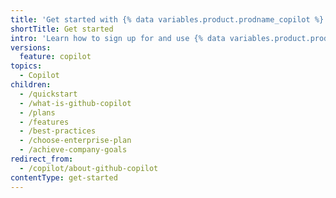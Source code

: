 ```yaml
---
title: 'Get started with {% data variables.product.prodname_copilot %}'
shortTitle: Get started
intro: 'Learn how to sign up for and use {% data variables.product.prodname_copilot %}.'
versions:
  feature: copilot
topics:
  - Copilot
children:
  - /quickstart
  - /what-is-github-copilot
  - /plans
  - /features
  - /best-practices
  - /choose-enterprise-plan
  - /achieve-company-goals
redirect_from:
  - /copilot/about-github-copilot
contentType: get-started
---
```

